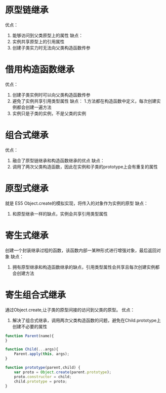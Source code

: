 # 原型链继承
优点：
1. 能够访问到父类原型上的属性
缺点：
1. 实例共享原型上的引用属性
2. 创建子类实力时无法向父类构造函数传参

# 借用构造函数继承
优点：
1. 创建子类实例时可以向父类构造函数传参
2. 避免了实例共享引用类型属性
缺点：
1.方法都在构造函数中定义，每次创建实例都会创建一遍方法
2. 实例只是子类的实例，不是父类的实例

# 组合式继承
 优点：
 1. 融合了原型链继承和构造函数继承的优点
缺点：
 1. 调用了两次父类构造函数，因此在实例和子类的prototype上会有重复的属性

# 原型式继承
就是 ES5 Object.create的模拟实现，将传入的对象作为实例的原型
缺点：
1. 和原型继承一样的缺点，实例会共享引用类型属性

# 寄生式继承
创建一个封装继承过程的函数，该函数内部一某种形式进行增强对象，最后返回对象
缺点：
1. 拥有原型继承和构造函数继承的缺点，引用类型属性会共享且每次创建实例都会创建方法

# 寄生组合式继承
通过Object.create,让子类的原型间接的访问到父类的原型。
优点：
1. 解决了组合式继承，调用两次父类构造函数的问题，避免在Child.prototype上创建不必要的属性

```js
function Parent(name){
}

function Child(...args){
    Parent.apply(this, args);
}

function prototype(parent,child) {
    var proto = Object.create(parent.prototype);
    proto.constructor = child;
    child.prototype = proto;
}
```